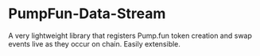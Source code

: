 # PumpFun-Data-Stream
A very lightweight library that registers Pump.fun token creation and swap events live as they occur on chain. Easily extensible.
